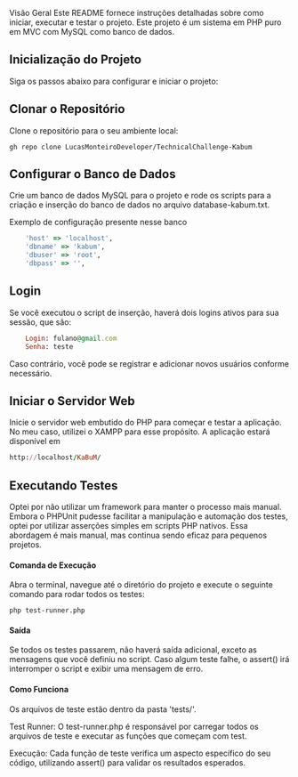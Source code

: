 Visão Geral
Este README fornece instruções detalhadas sobre como iniciar, executar e testar o projeto. Este projeto é um sistema em PHP puro em MVC com MySQL como banco de dados.

## Inicialização do Projeto
Siga os passos abaixo para configurar e iniciar o projeto:

## Clonar o Repositório
Clone o repositório para o seu ambiente local:
```
gh repo clone LucasMonteiroDeveloper/TechnicalChallenge-Kabum
```

## Configurar o Banco de Dados
Crie um banco de dados MySQL para o projeto e rode os scripts para a criação e inserção do banco de dados no arquivo database-kabum.txt.

Exemplo de configuração presente nesse banco
```ruby
    'host' => 'localhost',
    'dbname' => 'kabum',
    'dbuser' => 'root',
    'dbpass' => '',
```

## Login
Se você executou o script de inserção, haverá dois logins ativos para sua sessão, que são:
```ruby
    Login: fulano@gmail.com
    Senha: teste
```
Caso contrário, você pode se registrar e adicionar novos usuários conforme necessário.

## Iniciar o Servidor Web
Inicie o servidor web embutido do PHP para começar e testar a aplicação. No meu caso, utilizei o XAMPP para esse propósito.
A aplicação estará disponível em
```ruby
http://localhost/KaBuM/
```

## Executando Testes
Optei por não utilizar um framework para manter o processo mais manual. Embora o PHPUnit pudesse facilitar a manipulação e automação dos testes, optei por utilizar asserções simples em scripts PHP nativos. Essa abordagem é mais manual, mas continua sendo eficaz para pequenos projetos.

#### Comanda de Execução
 Abra o terminal, navegue até o diretório do projeto e execute o seguinte comando para rodar todos os testes:
```
php test-runner.php
```
#### Saída
  Se todos os testes passarem, não haverá saída adicional, exceto as mensagens que você definiu no script. Caso algum teste falhe, o assert() irá interromper o script e exibir uma mensagem de erro.

#### Como Funciona
Os arquivos de teste estão dentro da pasta 'tests/'.

Test Runner: O test-runner.php é responsável por carregar todos os arquivos de teste e executar as funções que começam com test.

Execução: Cada função de teste verifica um aspecto específico do seu código, utilizando assert() para validar os resultados esperados.
